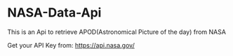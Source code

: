 # NASA-Data-Api


This is an Api to retrieve APOD(Astronomical Picture of the day) from NASA


Get your API Key from: https://api.nasa.gov/
